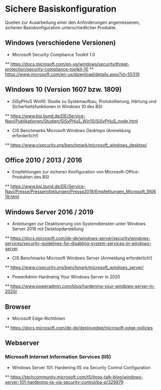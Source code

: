 # Sichere Basiskonfiguration

Quellen zur Ausarbeitung einer den Anforderungen angemessenen, sicheren Basiskonfiguration unterschiedlicher Produkte.

## Windows (verschiedene Versionen)

* Microsoft Security Compliance Toolkit 1.0

** https://docs.microsoft.com/en-us/windows/security/threat-protection/security-compliance-toolkit-10 
** https://www.microsoft.com/en-us/download/details.aspx?id=55319


## Windows 10 (Version 1607 bzw. 1809)

* SiSyPHuS Win10: Studie zu Systemaufbau, Protokollierung, Härtung und Sicherheitsfunktionen in Windows 10 des BSI

** https://www.bsi.bund.de/DE/Service-Navi/Publikationen/Studien/SiSyPHuS_Win10/SiSyPHuS_node.html

* CIS Benchmarks Microsoft Windows Desktops (Anmeldung erforderlich!)

** https://www.cisecurity.org/benchmark/microsoft_windows_desktop/

## Office 2010 / 2013 / 2016


* Empfehlungen zur sicheren Konfiguration von Microsoft-Office-Produkten des BSI

** https://www.bsi.bund.de/DE/Service-Navi/Presse/Pressemitteilungen/Presse2019/Empfehlungen_Microsoft_190619.html

## Windows Server 2016 / 2019 

* Anleitungen zur Deaktivierung von Systemdiensten unter Windows Server 2016 mit Desktopdarstellung

** https://docs.microsoft.com/de-de/windows-server/security/windows-services/security-guidelines-for-disabling-system-services-in-windows-server

* CIS Benchmarks Microsoft Windows Server (Anmeldung erforderlich!)

** https://www.cisecurity.org/benchmark/microsoft_windows_server/

* PowerAdmin Hardneing Your Windows Server in 2020

** https://www.poweradmin.com/blog/hardening-your-windows-server-in-2020/

## Browser

* Microsoft Edge-Richtlinien

** https://docs.microsoft.com/de-de/deployedge/microsoft-edge-policies

## Webserver

### Microsoft Internet Information Services (IIS)

* Windows Server 101: Hardening IIS via Security Control Configuration

** https://techcommunity.microsoft.com/t5/itops-talk-blog/windows-server-101-hardening-iis-via-security-control/ba-p/329979
